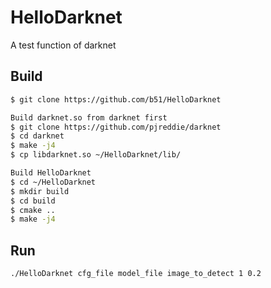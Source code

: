 # HelloDarknet
A test function of darknet

## Build
``` bash
$ git clone https://github.com/b51/HelloDarknet

Build darknet.so from darknet first
$ git clone https://github.com/pjreddie/darknet
$ cd darknet
$ make -j4
$ cp libdarknet.so ~/HelloDarknet/lib/

Build HelloDarknet
$ cd ~/HelloDarknet
$ mkdir build
$ cd build
$ cmake ..
$ make -j4
```

## Run
``` bash
./HelloDarknet cfg_file model_file image_to_detect 1 0.2
```

